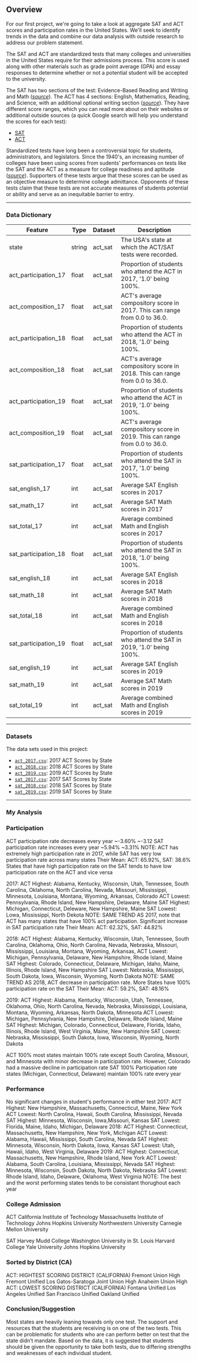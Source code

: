 ## Overview

For our first project, we're going to take a look at aggregate SAT and ACT scores and participation rates in the United States. We'll seek to identify trends in the data and combine our data analysis with outside research to address our problem statement.

The SAT and ACT are standardized tests that many colleges and universities in the United States require for their admissions process. This score is used along with other materials such as grade point average (GPA) and essay responses to determine whether or not a potential student will be accepted to the university.

The SAT has two sections of the test: Evidence-Based Reading and Writing and Math ([*source*](https://www.princetonreview.com/college/sat-sections)). The ACT has 4 sections: English, Mathematics, Reading, and Science, with an additional optional writing section ([*source*](https://www.act.org/content/act/en/products-and-services/the-act/scores/understanding-your-scores.html)). They have different score ranges, which you can read more about on their websites or additional outside sources (a quick Google search will help you understand the scores for each test):
* [SAT](https://collegereadiness.collegeboard.org/sat)
* [ACT](https://www.act.org/content/act/en.html)

Standardized tests have long been a controversial topic for students, administrators, and legislators. Since the 1940's, an increasing number of colleges have been using scores from sudents' performances on tests like the SAT and the ACT as a measure for college readiness and aptitude ([*source*](https://www.minotdailynews.com/news/local-news/2017/04/a-brief-history-of-the-sat-and-act/)). Supporters of these tests argue that these scores can be used as an objective measure to determine college admittance. Opponents of these tests claim that these tests are not accurate measures of students potential or ability and serve as an inequitable barrier to entry.

---

### Data Dictionary

|Feature|Type|Dataset|Description|
|---|---|---|---|
|state|string|act_sat|The USA's state at which the ACT/SAT tests were recorded.|
|act_participation_17|float|act_sat|Proportion of students who attend the ACT in 2017, '1.0' being 100%.|
|act_composition_17|float|act_sat|ACT's average compository score in 2017. This can range from 0.0 to 36.0.|
|act_participation_18|float|act_sat|Proportion of students who attend the ACT in 2018, '1.0' being 100%.|
|act_composition_18|float|act_sat|ACT's average compository score in 2018. This can range from 0.0 to 36.0.|
|act_participation_19|float|act_sat|Proportion of students who attend the ACT in 2019, '1.0' being 100%.|
|act_composition_19|float|act_sat|ACT's average compository score in 2019. This can range from 0.0 to 36.0.|
|sat_participation_17|float|act_sat|Proportion of students who attend the SAT in 2017, '1.0' being 100%.|
|sat_english_17|int|act_sat|Average SAT English scores in 2017|
|sat_math_17|int|act_sat|Average SAT Math scores in 2017|
|sat_total_17|int|act_sat|Average combined Math and English scores in 2017|
|sat_participation_18|float|act_sat|Proportion of students who attend the SAT in 2018, '1.0' being 100%.|
|sat_english_18|int|act_sat|Average SAT English scores in 2018|
|sat_math_18|int|act_sat|Average SAT Math scores in 2018|
|sat_total_18|int|act_sat|Average combined Math and English scores in 2018|
|sat_participation_19|float|act_sat|Proportion of students who attend the SAT in 2019, '1.0' being 100%.|
|sat_english_19|int|act_sat|Average SAT English scores in 2019|
|sat_math_19|int|act_sat|Average SAT Math scores in 2019|
|sat_total_19|int|act_sat|Average combined Math and English scores in 2019|

---

### Datasets

The data sets used in this project:

* [`act_2017.csv`](./data/act_2017.csv): 2017 ACT Scores by State
* [`act_2018.csv`](./data/act_2018.csv): 2018 ACT Scores by State
* [`act_2019.csv`](./data/act_2019.csv): 2019 ACT Scores by State
* [`sat_2017.csv`](./data/sat_2017.csv): 2017 SAT Scores by State
* [`sat_2018.csv`](./data/sat_2018.csv): 2018 SAT Scores by State
* [`sat_2019.csv`](./data/sat_2019.csv): 2019 SAT Scores by State

---

### My Analysis

### Participation

ACT participation rate decreases every year ~-3.60% ~-3.12
SAT participation rate increases every year ~5.94% ~3.31%
NOTE: ACT has extremely high participation rate in 2017, while SAT has very low participation rate across many states Their Mean: ACT: 65.92%, SAT: 38.6% States that have high participation rate on the SAT tends to have low participation rate on the ACT and vice versa

2017:
ACT Highest: Alabama, Kentucky, Wisconsin, Utah, Tennessee, South Carolina, Oklahoma, North Carolina, Nevada, Missouri, Mississippi, Minnesota, Louisiana, Montana, Wyoming, Arkansas, Colorado
ACT Lowest: Pennsylvania, Rhode Island, New Hampshire, Delaware, Maine
SAT Highest: Michigan, Connecticut, Deleware, New Hampshire, Maine
SAT Lowest: Lowa, Mississippi, North Dekota
NOTE: SAME TREND AS 2017, note that ACT has many states that have 100% act participation. Significant increase in SAT participation rate Their Mean: ACT: 62.32%, SAT: 44.82%

2018:
ACT Highest: Alabama, Kentucky, Wisconsin, Utah, Tennessee, South Carolina, Oklahoma, Ohio, North Carolina, Nevada, Nebraska, Missouri, Mississippi, Louisiana, Montana, Wyoming, Arkansas,
ACT Lowest: Michigan, Pennsylvania, Delaware, New Hampshire, Rhode Island, Maine
SAT Highest: Colorado, Connecticut, Delaware, Michigan, Idaho, Maine, Illinois, Rhode Island, New Hampshire
SAT Lowest: Nebraska, Mississippi, South Dakota, Iowa, Wisconsin, Wyoming, North Dakota
NOTE: SAME TREND AS 2018, ACT decrease in participation rate. More States have 100% participation rate on the SAT Their Mean: ACT: 59.2%, SAT: 48.16%

2019:
ACT Highest: Alabama, Kentucky, Wisconsin, Utah, Tennessee, Oklahoma, Ohio, North Carolina, Nevada, Nebraska, Mississippi, Louisiana, Montana, Wyoming, Arkansas, North Dakota, Minnesota
ACT Lowest: Michigan, Pennsylvania, New Hampshire, Delaware, Rhode Island, Maine
SAT Highest: Michigan, Colorado, Connecticut, Delaware, Florida, Idaho, Illinois, Rhode Island, West Virginia, Maine, New Hampshire
SAT Lowest: Nebraska, Mississippi, South Dakota, Iowa, Wisconsin, Wyoming, North Dakota

ACT
100% most states maintain 100% rate except South Carolina, Missouri, and Minnesota with minor decrease in participation rate. However, Colorado had a massive decline in participation rate
SAT
100% Participation rate states (Michigan, Connecticut, Delaware) maintain 100% rate every year


### Performance

No significant changes in student's performance in either test
2017:
ACT Highest: New Hampshire, Massachusetts, Connecticut, Maine, New York
ACT Lowest: North Carolina, Hawaii, South Carolina, Mississippi, Nevada
SAT Highest: Minnesota, Wisconsin, Iowa,Missouri, Kansas
SAT Lowest: Florida, Maine, Idaho, Michigan, Delaware
2018:
ACT Highest: Connecticut, Massachusetts, New Hampshire, New York, Michigan
ACT Lowest: Alabama, Hawaii, Mississippi, South Carolina, Nevada
SAT Highest: Minnesota, Wisconsin, North Dakota, Iowa, Kansas
SAT Lowest: Utah, Hawaii, Idaho, West Virginia, Delaware
2019:
ACT Highest: Connecticut, Massachusetts, New Hampshire, Rhode Island, New York
ACT Lowest: Alabama, South Carolina, Louisiana, Mississippi, Nevada
SAT Highest: Minnesota, Wisconsin, South Dakota, North Dakota, Nebraska
SAT Lowest: Rhode Island, Idaho, Delaware, Oklahoma, West Virginia
NOTE: The best and the worst performing states tends to be consistant thorughout each year

### College Admission

ACT
California Institute of Technology
Massachusetts Institute of Technology
Johns Hopkins University
Northwestern University
Carnegie Mellon University

SAT
Harvey Mudd College
Washington University in St. Louis
Harvard College
Yale University
Johns Hopkins University

### Sorted by District (CA)

ACT: HIGHTEST SCORING DISTRICT (CALIFORNIA)
Fremont Union High
Fremont Unified
Los Gatos-Saratoga Joint Union High
Anaheim Union High
ACT: LOWEST SCORING DISTRICT (CALIFORNIA)
Fontana Unified
Los Angeles Unified
San Francisco Unified
Oakland Unified

### Conclusion/Suggestion

Most states are heavily leaning towards only one test. The support and resources that the students are receiving is on one of the two tests. This can be problematic for students who are can perform better on test that the state didn’t mandate.
Based on the data, it is suggested that students should be given the opportunity to take both tests, due to differing strengths and weaknesses of each individual student.
